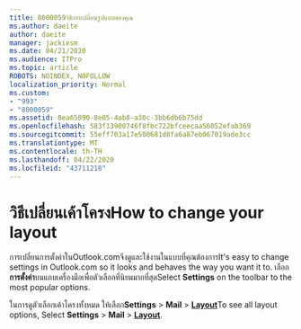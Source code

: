 ```yaml
---
title: 8000059วิธีการเปลี่ยนรูปแบบของคุณ
ms.author: daeite
author: daeite
manager: jackiesm
ms.date: 04/21/2020
ms.audience: ITPro
ms.topic: article
ROBOTS: NOINDEX, NOFOLLOW
localization_priority: Normal
ms.custom:
- "993"
- "8000059"
ms.assetid: 8ea65090-8e05-4ab8-a30c-3bb6db6b75dd
ms.openlocfilehash: 583f13900746f8fbc722bfceecaa56052efab369
ms.sourcegitcommit: 55eff703a17e500681d8fa6a87eb067019ade3cc
ms.translationtype: MT
ms.contentlocale: th-TH
ms.lasthandoff: 04/22/2020
ms.locfileid: "43711218"
---
```

# <a name="how-to-change-your-layout"></a><span data-ttu-id="9c107-102">วิธีเปลี่ยนเค้าโครง</span><span class="sxs-lookup"><span data-stu-id="9c107-102">How to change your layout</span></span>

<span data-ttu-id="9c107-103">การเปลี่ยนการตั้งค่าในOutlook.comจึงดูและใช้งานในแบบที่คุณต้องการ</span><span class="sxs-lookup"><span data-stu-id="9c107-103">It's easy to change settings in Outlook.com so it looks and behaves the way you want it to.</span></span> <span data-ttu-id="9c107-104">เลือก**การตั้งค่า**บนแถบเครื่องมือเพื่อตัวเลือกที่นิยมมากที่สุด</span><span class="sxs-lookup"><span data-stu-id="9c107-104">Select **Settings** on the toolbar to the most popular options.</span></span>

<span data-ttu-id="9c107-105">ในการดูตัวเลือกเค้าโครงทั้งหมด ให้เลือก**Settings** > **Mail** > [**Layout**](https://outlook.live.com/mail/options/mail/layout)</span><span class="sxs-lookup"><span data-stu-id="9c107-105">To see all layout options, Select **Settings** > **Mail** > [**Layout**](https://outlook.live.com/mail/options/mail/layout).</span></span>
  